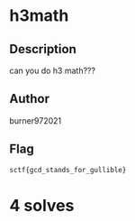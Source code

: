# h3math

## Description

can you do h3 math???

## Author

burner972021

## Flag

`sctf{gcd_stands_for_gullible}`

# 4 solves
